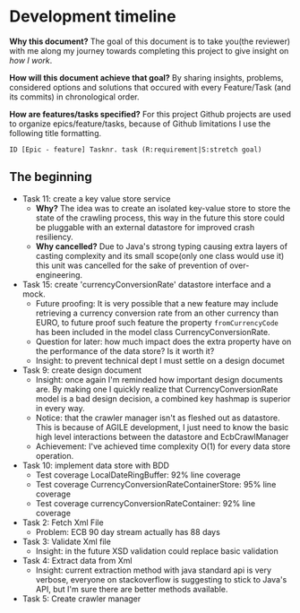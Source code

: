 # Development timeline
**Why this document?** The goal of this document is to take you(the reviewer) with me along my journey towards completing this project to give insight on _how I work_. 

**How will this document achieve that goal?** By sharing insights, problems, considered options and solutions that occured with every Feature/Task (and its commits) in chronological order.

**How are features/tasks specified?**
For this project Github projects are used to organize epics/feature/tasks, because of Github limitations I use the following title formatting.

    ID [Epic - feature] Tasknr. task (R:requirement|S:stretch goal)

## The beginning
- Task 11: create a key value store service
  - **Why?** The idea was to create an isolated key-value store to store the state of the crawling process, this way in the future this store could be pluggable with an external datastore for improved crash resiliency.
  - **Why cancelled?** Due to Java's strong typing causing extra layers of casting complexity and its small scope(only one class would use it) this unit was cancelled for the sake of prevention of over-engineering.
- Task 15: create 'currencyConversionRate' datastore interface and a mock.
  - Future proofing: It is very possible that a new feature may include retrieving a currency conversion rate from an other currency than EURO, to future proof such feature the property `fromCurrencyCode` has been included in the model class CurrencyConversionRate.
  - Question for later: how much impact does the extra property have on the performance of the data store? Is it worth it?
  - Insight: to prevent technical dept I must settle on a design documet
- Task 9: create design document
  - Insight: once again I'm reminded how important design documents are. By making one I quickly realize that CurrencyConversionRate model is a bad design decision, a combined key hashmap is superior in every way. 
  - Notice: that the crawler manager isn't as fleshed out as datastore. This is because of AGILE development, I just need to know the basic high level interactions between the datastore and EcbCrawlManager 
  - Achievement: I've achieved time complexity O(1) for every data store operation.
- Task 10: implement data store with BDD
  - Test coverage LocalDateRingBuffer: 92% line coverage  
  - Test coverage CurrencyConversionRateContainerStore: 95% line coverage
  - Test coverage currencyConversionRateContainer: 92% line coverage
- Task 2: Fetch Xml File
  - Problem: ECB 90 day stream actually has 88 days
- Task 3: Validate Xml file
  - Insight: in the future XSD validation could replace basic validation
- Task 4: Extract data from Xml
  - Insight: current extraction method with java standard api is very verbose, everyone on stackoverflow is suggesting to stick to Java's API, but I'm sure there are better methods available.
- Task 5: Create crawler manager